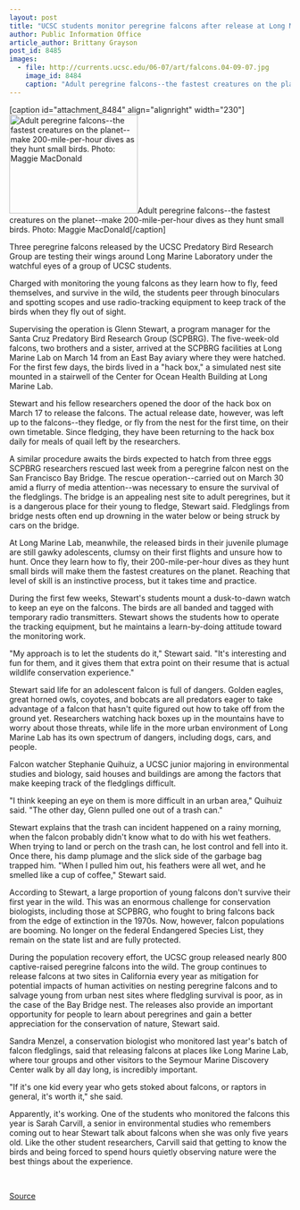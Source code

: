 ```yaml
---
layout: post
title: "UCSC students monitor peregrine falcons after release at Long Marine Lab"
author: Public Information Office
article_author: Brittany Grayson
post_id: 8485
images:
  - file: http://currents.ucsc.edu/06-07/art/falcons.04-09-07.jpg
    image_id: 8484
    caption: "Adult peregrine falcons--the fastest creatures on the planet--make 200-mile-per-hour dives as they hunt small birds. Photo: Maggie MacDonald"
---
```


[caption id="attachment_8484" align="alignright" width="230"]<a href="http://dev-ucsc-news.pantheonsite.io/wp-content/uploads/2007/04/falcons.04-09-07.jpg"><img class="size-full wp-image-8484" src="http://dev-ucsc-news.pantheonsite.io/wp-content/uploads/2007/04/falcons.04-09-07.jpg" alt="Adult peregrine falcons--the fastest creatures on the planet--make 200-mile-per-hour dives as they hunt small birds. Photo: Maggie MacDonald" width="230" height="177" /></a>Adult peregrine falcons--the fastest creatures on the planet--make 200-mile-per-hour dives as they hunt small birds. Photo: Maggie MacDonald[/caption]
<a name="content" id="content"></a>
<p>
  Three peregrine falcons released by the UCSC Predatory Bird Research Group are testing their wings around Long Marine Laboratory under the watchful eyes of a group of UCSC students.
</p>
<p>
  Charged with monitoring the young falcons as they learn how to fly, feed themselves, and survive in the wild, the students peer through binoculars and spotting scopes and use radio-tracking equipment to keep track of the birds when they fly out of sight.
</p>
<p>
  Supervising the operation is Glenn Stewart, a program manager for the Santa Cruz Predatory Bird Research Group (SCPBRG). The five-week-old falcons, two brothers and a sister, arrived at the SCPBRG facilities at Long Marine Lab on March 14 from an East Bay aviary where they were hatched. For the first few days, the birds lived in a "hack box," a simulated nest site mounted in a stairwell of the Center for Ocean Health Building at Long Marine Lab.
</p>
<p>
  Stewart and his fellow researchers opened the door of the hack box on March 17 to release the falcons. The actual release date, however, was left up to the falcons--they fledge, or fly from the nest for the first time, on their own timetable. Since fledging, they have been returning to the hack box daily for meals of quail left by the researchers.
</p>
<p>
  A similar procedure awaits the birds expected to hatch from three eggs SCPBRG researchers rescued last week from a peregrine falcon nest on the San Francisco Bay Bridge. The rescue operation--carried out on March 30 amid a flurry of media attention--was necessary to ensure the survival of the fledglings. The bridge is an appealing nest site to adult peregrines, but it is a dangerous place for their young to fledge, Stewart said. Fledglings from bridge nests often end up drowning in the water below or being struck by cars on the bridge.
</p>
<p>
  At Long Marine Lab, meanwhile, the released birds in their juvenile plumage are still gawky adolescents, clumsy on their first flights and unsure how to hunt. Once they learn how to fly, their 200-mile-per-hour dives as they hunt small birds will make them the fastest creatures on the planet. Reaching that level of skill is an instinctive process, but it takes time and practice.
</p>
<p>
  During the first few weeks, Stewart's students mount a dusk-to-dawn watch to keep an eye on the falcons. The birds are all banded and tagged with temporary radio transmitters. Stewart shows the students how to operate the tracking equipment, but he maintains a learn-by-doing attitude toward the monitoring work.
</p>
<p>
  "My approach is to let the students do it," Stewart said. "It's interesting and fun for them, and it gives them that extra point on their resume that is actual wildlife conservation experience."
</p>
<p>
  Stewart said life for an adolescent falcon is full of dangers. Golden eagles, great horned owls, coyotes, and bobcats are all predators eager to take advantage of a falcon that hasn't quite figured out how to take off from the ground yet. Researchers watching hack boxes up in the mountains have to worry about those threats, while life in the more urban environment of Long Marine Lab has its own spectrum of dangers, including dogs, cars, and people.
</p>
<p>
  Falcon watcher Stephanie Quihuiz, a UCSC junior majoring in environmental studies and biology, said houses and buildings are among the factors that make keeping track of the fledglings difficult.
</p>
<p>
  "I think keeping an eye on them is more difficult in an urban area," Quihuiz said. "The other day, Glenn pulled one out of a trash can."
</p>
<p>
  Stewart explains that the trash can incident happened on a rainy morning, when the falcon probably didn't know what to do with his wet feathers. When trying to land or perch on the trash can, he lost control and fell into it. Once there, his damp plumage and the slick side of the garbage bag trapped him. "When I pulled him out, his feathers were all wet, and he smelled like a cup of coffee," Stewart said.
</p>
<p>
  According to Stewart, a large proportion of young falcons don't survive their first year in the wild. This was an enormous challenge for conservation biologists, including those at SCPBRG, who fought to bring falcons back from the edge of extinction in the 1970s. Now, however, falcon populations are booming. No longer on the federal Endangered Species List, they remain on the state list and are fully protected.
</p>
<p>
  During the population recovery effort, the UCSC group released nearly 800 captive-raised peregrine falcons into the wild. The group continues to release falcons at two sites in California every year as mitigation for potential impacts of human activities on nesting peregrine falcons and to salvage young from urban nest sites where fledgling survival is poor, as in the case of the Bay Bridge nest. The releases also provide an important opportunity for people to learn about peregrines and gain a better appreciation for the conservation of nature, Stewart said.
</p>
<p>
  Sandra Menzel, a conservation biologist who monitored last year's batch of falcon fledglings, said that releasing falcons at places like Long Marine Lab, where tour groups and other visitors to the Seymour Marine Discovery Center walk by all day long, is incredibly important.
</p>
<p>
  "If it's one kid every year who gets stoked about falcons, or raptors in general, it's worth it," she said.
</p>
<p>
  Apparently, it's working. One of the students who monitored the falcons this year is Sarah Carvill, a senior in environmental studies who remembers coming out to hear Stewart talk about falcons when she was only five years old. Like the other student researchers, Carvill said that getting to know the birds and being forced to spend hours quietly observing nature were the best things about the experience.
</p>
<p>
  <br>
</p>
<p><a href="http://www1.ucsc.edu/currents/06-07/art/falcons.asp" title="Permalink to falcons">Source</a></p>
